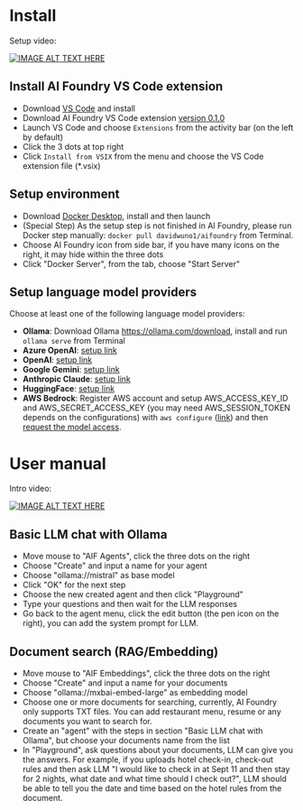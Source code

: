 # Install

Setup video:

[![IMAGE ALT TEXT HERE](https://img.youtube.com/vi/J0kkLQt_ZIU/0.jpg)](https://www.youtube.com/watch?v=J0kkLQt_ZIU)

## Install AI Foundry VS Code extension
* Download [VS Code](https://code.visualstudio.com/download) and install
* Download AI Foundry VS Code extension [version 0.1.0](https://drive.google.com/file/d/1s-7jCrmDTwXigOZPuooSUP7JfkkezLiM/view?usp=sharing)
* Launch VS Code and choose `Extensions` from the activity bar (on the left by default)
* Click the 3 dots at top right
* Click `Install from VSIX` from the menu and choose the VS Code extension file (*.vsix)

## Setup environment
* Download [Docker Desktop](https://www.docker.com/products/docker-desktop/), install and then launch
* (Special Step) As the setup step is not finished in AI Foundry, please run Docker step manually: `docker pull davidwuno1/aifoundry` from Terminal.
* Choose AI Foundry icon from side bar, if you have many icons on the right, it may hide within the three dots
* Click "Docker Server", from the tab, choose "Start Server"

## Setup language model providers
Choose at least one of the following language model providers: 
* **Ollama**: Download Ollama https://ollama.com/download, install and run `ollama serve` from Terminal
* **Azure OpenAI**: [setup link](https://learn.microsoft.com/en-us/azure/api-management/api-management-authenticate-authorize-azure-openai)
* **OpenAI**: [setup link](https://platform.openai.com/api-keys)
* **Google Gemini**: [setup link](https://ai.google.dev/)
* **Anthropic Claude**: [setup link](https://console.anthropic.com/settings/keys)
* **HuggingFace**: [setup link](https://huggingface.co/docs/hub/security-tokens)
* **AWS Bedrock**: Register AWS account and setup AWS_ACCESS_KEY_ID and AWS_SECRET_ACCESS_KEY (you may need AWS_SESSION_TOKEN depends on the configurations) with `aws configure` ([link](https://docs.aws.amazon.com/cli/v1/userguide/cli-configure-files.html)) and then [request the model access](https://docs.aws.amazon.com/cli/v1/userguide/cli-configure-files.html).

# User manual
Intro video:

[![IMAGE ALT TEXT HERE](https://img.youtube.com/vi/o6hagtI56-A/0.jpg)](https://www.youtube.com/watch?v=o6hagtI56-A)

## Basic LLM chat with Ollama
* Move mouse to "AIF Agents", click the three dots on the right
* Choose "Create" and input a name for your agent
* Choose "ollama://mistral" as base model
* Click "OK" for the next step
* Choose the new created agent and then click "Playground"
* Type your questions and then wait for the LLM responses
* Go back to the agent menu, click the edit button (the pen icon on the right), you can add the system prompt for LLM.
## Document search (RAG/Embedding)
* Move mouse to "AIF Embeddings", click the three dots on the right
* Choose "Create" and input a name for your documents
* Choose "ollama://mxbai-embed-large" as embedding model
* Choose one or more documents for searching, currently, AI Foundry only supports TXT files. You can add restaurant menu, resume or any documents you want to search for.
* Create an "agent" with the steps in section "Basic LLM chat with Ollama", but choose your documents name from the list
* In "Playground", ask questions about your documents, LLM can give you the answers. For example, if you uploads hotel check-in, check-out rules and then ask LLM "I would like to check in at Sept 11 and then stay for 2 nights, what date and what time should I check out?", LLM should be able to tell you the date and time based on the hotel rules from the document.
